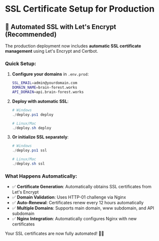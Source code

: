 # SSL Certificate Setup for Production

## 🚀 Automated SSL with Let's Encrypt (Recommended)

The production deployment now includes **automatic SSL certificate management** using Let's Encrypt and Certbot.

### **Quick Setup:**

1. **Configure your domains** in `.env.prod`:

   ```bash
   SSL_EMAIL=admin@yourdomain.com
   DOMAIN_NAME=brain-forest.works
   API_DOMAIN=api.brain-forest.works
   ```

2. **Deploy with automatic SSL**:

   ```powershell
   # Windows
   ./deploy.ps1 deploy

   # Linux/Mac
   ./deploy.sh deploy
   ```

3. **Or initialize SSL separately**:

   ```powershell
   # Windows
   ./deploy.ps1 ssl

   # Linux/Mac
   ./deploy.sh ssl
   ```

### **What Happens Automatically:**

- ✅ **Certificate Generation**: Automatically obtains SSL certificates from Let's Encrypt
- ✅ **Domain Validation**: Uses HTTP-01 challenge via Nginx
- ✅ **Auto-Renewal**: Certificates renew every 12 hours automatically
- ✅ **Multiple Domains**: Supports main domain, www subdomain, and API subdomain
- ✅ **Nginx Integration**: Automatically configures Nginx with new certificates

Your SSL certificates are now fully automated! 🔐✨
